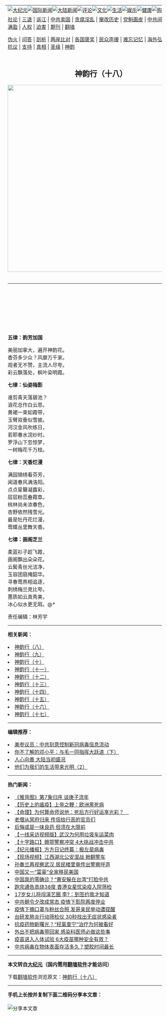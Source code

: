 <a name="1" id="1" target="_blank"></a><span id="1"></span>
<table align=center border="0"><tr><td colspan="2" VALIGN=TOP><a href="https://github.com/roxfi2557/djy/blob/master/gb/nsc413.md#1"><img src="https://raw.githubusercontent.com/roxfi2557/www/master/t/djy/1.jpg" title="大纪元"></a><a href="https://github.com/roxfi2557/djy/blob/master/gb/n24hr.md#1"><img src="https://raw.githubusercontent.com/roxfi2557/www/master/t/djy/3.jpg" title="国际新闻"></a><a href="https://github.com/roxfi2557/djy/blob/master/gb/nsc413.md#1"><img src="https://raw.githubusercontent.com/roxfi2557/www/master/t/djy/4.jpg" title="大陆新闻"></a><a href="https://github.com/roxfi2557/djy/blob/master/gb/news392.md#1"><img src="https://raw.githubusercontent.com/roxfi2557/www/master/t/djy/5.jpg" title="评论"></a><a href="https://github.com/roxfi2557/djy/blob/master/gb/news2007.md#1"><img src="https://raw.githubusercontent.com/roxfi2557/www/master/t/djy/6.jpg" title="文化"></a><a href="https://github.com/roxfi2557/djy/blob/master/gb/news2008.md#1"><img src="https://raw.githubusercontent.com/roxfi2557/www/master/t/djy/7.jpg" title="生活"></a><a href="https://github.com/roxfi2557/djy/blob/master/gb/ncyule.md#1"><img src="https://raw.githubusercontent.com/roxfi2557/www/master/t/djy/8.jpg" title="娱乐"></a><a href="https://github.com/roxfi2557/djy/blob/master/gb/nsc1002.md#1"><img src="https://raw.githubusercontent.com/roxfi2557/www/master/t/djy/9.jpg" title="健康"><a href="https://www.youlucky.com"><img src="https://raw.githubusercontent.com/roxfi2557/www/master/t/djy/10.jpg" title="购物"></a><a href="https://donate.epochtimes.com/?utm_medium=epochtimes&utm_source=referral&utm_campaign=donate_button_djyarticleheader"><img src="https://raw.githubusercontent.com/roxfi2557/www/master/t/djy/12.jpg" title="捐款"></a></td></tr>
<tr><td colspan="2" VALIGN=TOP><a target="_blank" href="https://github.com/roxfi2557/djy/blob/master/gb/9p.md#1">社论</a> | <a target="_blank" href="https://github.com/roxfi2557/djy/blob/master/gb/nf5657.md#1">三退</a> | <a target="_blank" href="https://github.com/roxfi2557/djy/blob/master/gb/nf6124.md#1">诉江</a> | <a target="_blank" href="https://github.com/roxfi2557/djy/blob/master/gb/nf1176117.md#1">中共卖国</a> | <a target="_blank" href="https://github.com/roxfi2557/djy/blob/master/gb/nf5773.md#1">贪腐淫乱</a> | <a target="_blank" href="https://github.com/roxfi2557/djy/blob/master/gb/nf1176115.md#1">窜改历史</a> | <a target="_blank" href="https://github.com/roxfi2557/djy/blob/master/gb/nf1176107.md#1">党魁画皮</a> | <a target="_blank" href="https://github.com/roxfi2557/djy/blob/master/gb/nf1320400.md#1">中共间谍</a> | <a target="_blank" href="https://github.com/roxfi2557/djy/blob/master/gb/nf1176114.md#1">破坏传统</a> | <a target="_blank" href="https://github.com/roxfi2557/ntdtv/blob/master/gb/prog447_1.md#1">恶贯满盈</a> | <a target="_blank" href="https://github.com/roxfi2557/djy/blob/master/gb/ncid278.md#1">人权</a> | <a target="_blank" href="https://github.com/roxfi2557/djy/blob/master/gb/nf1176111.md#1">迫害</a> | <a target="_blank" href="https://gitlab.com/szzdlab/mh-qikan/blob/master/README.md#1">期刊</a> | <a target="_blank" href="https://github.com/roxfi2557/www/blob/master/README.md?zsrh#8">翻墙</a></p><p><a target="_blank" href="https://github.com/roxfi2557/djy/blob/master/gb/nf5562.md#1">伪火</a> | <a target="_blank" href="https://github.com/roxfi2557/djy/blob/master/gb/nf4378.md#1">问答</a> | <a target="_blank" href="https://github.com/roxfi2557/djy/blob/master/gb/nf5792.md#1">剖析</a> | <a target="_blank" href="https://github.com/roxfi2557/djy/blob/master/gb/nf5735.md#1">两岸比对</a> | <a target="_blank" href="https://github.com/roxfi2557/djy/blob/master/gb/nf6119.md#1">各国褒奖</a> | <a target="_blank" href="https://github.com/roxfi2557/djy/blob/master/gb/nf6120.md#1">民众声援</a> | <a target="_blank" href="https://github.com/roxfi2557/djy/blob/master/gb/nf1188594.md#1">难忘记忆</a> | <a target="_blank" href="https://github.com/roxfi2557/djy/blob/master/gb/nf3180.md#1">海外弘传</a> | <a target="_blank" href="https://github.com/roxfi2557/djy/blob/master/gb/nf5410.md#1">万人上访</a> | <a target="_blank" href="https://github.com/roxfi2557/ntdtv/blob/master/gb/prog1530_1.md#1">和平抗议</a> | <a target="_blank" href="https://github.com/roxfi2557/djy/blob/master/gb/nf4386.md#1">支持</a> | <a target="_blank" href="https://github.com/roxfi2557/djy/blob/master/gb/nf4389.md#1">真相</a> | <a target="_blank" href="https://github.com/roxfi2557/djy/blob/master/gb/nf5790.md#1">圣缘</a> | <a target="_blank" href="https://github.com/roxfi2557/djy/blob/master/gb/nf4786.md#1">神韵</a></td></tr>
<tr><td VALIGN=TOP width="626"><h2 align=center>神韵行（十八）</h2>
<img width="600" src="https://i.epochtimes.com/assets/uploads/2020/03/f47a53f77b07e0b855f012440393667b-320x200.png" />
<h6></h6>
<hr>
<p>&nbsp;</p>
<p>&nbsp;</p>
<p>&nbsp;</p>
<p>&nbsp;</p>
<p><strong>五律：韵芳加国 </strong></p>
<p>美丽加拿大，遍开<ahref="https://github.com/roxfi2557/djy/blob/master/gb/tag/%E7%A5%9E%E9%9F%B5.md#1">神韵</a>花。<br />
香芬多少众？风靡万千家。<br />
观者无不赞，主流人尽夸。<br />
彩云飘落处，枫叶染明霞。</p>
<p><strong>七律：仙姿梅影</strong></p>
<p>谁剪青天落碧池？<br />
浪花总作白云思。<br />
黄裙一束如霞带，<br />
玉臂双垂似雪披。<br />
河汉金风吹练日，<br />
若耶春水浣纱时。<br />
罗浮山下忽惊梦，<br />
一树梅花千万枝。</p>
<p><strong>七律：天香烂漫</strong></p>
<p>满园锦绣看芬芳，<br />
闻道春风满洛阳。<br />
点点星簪凝露彩，<br />
层层粉蕊叠霞章。<br />
桃林尚未浓春色，<br />
杏野依然残雪光。<br />
最是牡丹花烂漫，<br />
莺蝶丛里舞天香。</p>
<p><strong>七律：画阁芝兰</strong></p>
<p>柔蓝衫子趁飞霞，<br />
画阁飘出朵朵花。<br />
云鬓青丝光洁净，<br />
玉容团扇掩韶华。<br />
寻春莺燕相追逐，<br />
刺绣梅兰竞比夸。<br />
蕙质如云真秀美，<br />
冰心似水更无瑕。@*</p>
<p>责任编辑：林芳宇</p>

<hr>


<strong>相关新闻：</strong>
<li><a href="https://github.com/roxfi2557/djy/blob/master/gb/18/1/22/n10078812.md#1">神韵行（八）</a></li>
<li><a href="https://github.com/roxfi2557/djy/blob/master/gb/18/1/23/n10081530.md#1">神韵行（九）</a></li>
<li><a href="https://github.com/roxfi2557/djy/blob/master/gb/18/1/24/n10084438.md#1">神韵行（十）</a></li>
<li><a href="https://github.com/roxfi2557/djy/blob/master/gb/18/1/25/n10087469.md#1">神韵行（十一）</a></li>
<li><a href="https://github.com/roxfi2557/djy/blob/master/gb/18/1/26/n10090733.md#1">神韵行（十二）</a></li>
<li><a href="https://github.com/roxfi2557/djy/blob/master/gb/18/1/27/n10092978.md#1">神韵行（十三）</a></li>
<li><a href="https://github.com/roxfi2557/djy/blob/master/gb/18/1/29/n10097997.md#1">神韵行（十四）</a></li>
<li><a href="https://github.com/roxfi2557/djy/blob/master/gb/18/1/30/n10100659.md#1">神韵行（十五）</a></li>
<li><a href="https://github.com/roxfi2557/djy/blob/master/gb/18/1/31/n10103726.md#1">神韵行（十六）</a></li>
<li><a href="https://github.com/roxfi2557/djy/blob/master/gb/18/2/1/n10106916.md#1">神韵行（十七）</a></li>
<hr>


<strong>编辑推荐：</strong>
<li><a href="https://github.com/onzhi266/djy/blob/master/gb/20/2/22/n11887949.md#1">美参议员：中共刻意控制新冠病毒信息流动</a></li>
<li><a href="https://github.com/tsiac2612/djy/blob/master/gb/17/11/3/n9802518.md#1" target="_blank">你不了解的邓小平：与毛一同指挥大跃进（下）</a></li><li><a href="https://github.com/roxfi2557/djy/blob/master/gb/15/7/17/n4482910.md?dfh#1" target="_blank">人心向善 大陆当初盛况</a></li><li><a href="https://github.com/tsiac2612/djy/blob/master/gb/19/10/7/n11574300.md#1" target="_blank">他们为我们的生活带来光明（2）</a></li>
<hr>

<strong>热门新闻：</strong>
<li><a href="https://github.com/roxfi2557/djy/blob/master/gb/20/3/22/n11962482.md#1">《推背图》第7象归序 谈庚子流年</a></li>
<li><a href="https://github.com/roxfi2557/djy/blob/master/gb/20/2/27/n11900217.md#1">【历史上的瘟疫】上帝之鞭：欧洲黑死病</a></li>
<li><a href="https://github.com/roxfi2557/djy/blob/master/gb/20/3/23/n11965516.md#1">【命理】为何算命师说他：死后方行好运享光彩？　</a></li>
<li><a href="https://github.com/roxfi2557/djy/blob/master/gb/20/3/24/n11970004.md#1">老僧从冥府归来 传信给行恶的官员们</a></li>
<li><a href="https://github.com/roxfi2557/djy/blob/master/gb/20/3/22/n11964127.md#1">后悔或是一味良药 但须在大限前</a></li>
<li><a href="https://github.com/roxfi2557/djy/blob/master/gb/20/3/28/n11983864.md#1">【一线采访视频版】武汉为何用垃圾车运菜肉</a></li>
<li><a href="https://github.com/roxfi2557/djy/blob/master/gb/20/3/28/n11982118.md#1">【十字路口】赣鄂警察冲突 4大挑战冲击中共</a></li>
<li><a href="https://github.com/roxfi2557/djy/blob/master/gb/20/3/27/n11980941.md#1">【纪元播报】方方日记终篇：极左是病毒</a></li>
<li><a href="https://github.com/roxfi2557/djy/blob/master/gb/20/3/27/n11980618.md#1">【现场视频】江西湖北公安混战 掀翻警车</a></li>
<li><a href="https://github.com/roxfi2557/djy/blob/master/gb/20/3/27/n11981697.md#1">孙春兰再视察武汉 居民楼里竟传出警察呼声</a></li>
<li><a href="https://github.com/roxfi2557/djy/blob/master/gb/20/3/27/n11981051.md#1">中国又一“富豪”全家移民美国</a></li>
<li><a href="https://github.com/roxfi2557/djy/blob/master/gb/20/3/28/n11984334.md#1">中国真的零确诊？“黄安躲在台湾”打脸中共</a></li>
<li><a href="https://github.com/roxfi2557/djy/blob/master/gb/20/3/27/n11981967.md#1">跑完通告高烧38度 香港女星忧染疫入院筛检</a></li>
<li><a href="https://github.com/roxfi2557/djy/blob/master/gb/20/3/27/n11979625.md#1">17岁女儿将闯演艺圈 李?：到签约我才知道</a></li>
<li><a href="https://github.com/roxfi2557/djy/blob/master/gb/20/3/26/n11978058.md#1">中共朝令夕改成常态 疫情下影院再度停业</a></li>
<li><a href="https://github.com/roxfi2557/djy/blob/master/gb/20/3/26/n11977672.md#1">疫情下摘口罩与粉丝合照 发哥亲民举动遭提醒</a></li>
<li><a href="https://github.com/roxfi2557/djy/blob/master/gb/20/3/28/n11984303.md#1">台研发肺炎行动筛检仪 30秒找出无症状感染者</a></li>
<li><a href="https://github.com/roxfi2557/djy/blob/master/gb/20/3/28/n11983932.md#1">抗疫药物新曙光？“羟氯奎宁”治疗为何被看好</a></li>
<li><a href="https://github.com/roxfi2557/djy/blob/master/gb/20/3/26/n11978344.md#1">外出不把病毒带回家 感染科医师必做这些事</a></li>
<li><a href="https://github.com/roxfi2557/djy/blob/master/gb/20/3/26/n11977650.md#1">疫苗进入人体试验  6大疫苗哪种安全有效？</a></li>
<li><a href="https://github.com/roxfi2557/djy/blob/master/gb/20/3/27/n11981445.md#1">中共病毒在物体表面存活多久？塑胶时间最长</a></li>
<hr>

<strong>本文转自<a href="https://www.epochtimes.com">大纪元</a>（国内需用<a href="https://github.com/roxfi2557/www/blob/master/README.md#8">翻墙软件</a>才能访问）</strong><p>下载<a href="https://github.com/roxfi2557/www/blob/master/README.md#8">翻墙软件</a>浏览原文：<a href="https://www.epochtimes.com/gb/18/2/2/n10109947.htm">神韵行（十八）</a></p><hr>

<strong>手机上长按并复制下面二维码分享本文章：</strong><br><br><img src="http://d1p1.ip.zn2.us/v.php?action=qrcode&url=https://github.com/roxfi2557/djy/blob/master/gb/18/2/2/n10109947.md%231" title="分享本文章"></td><td VALIGN=TOP><a href="https://github.com/roxfi2557/djy/blob/master/gb/16/1/21/n4622075.md?dfh#1" target="_blank"><img src="https://raw.githubusercontent.com/roxfi2557/djy/master/gb/300/wei-f1.jpg" title="中共的伪火骗局"  alt="中共的伪火骗局"></a><br><a href="https://github.com/roxfi2557/www/blob/master/README.md?dfh#9" target="_blank"><img src="https://raw.githubusercontent.com/roxfi2557/djy/master/gb/300/yong-h.jpg" title="永恒的见证"  alt="永恒的见证"></a><br><a href="https://github.com/roxfi2557/djy/blob/master/gb/13/9/29/n3974789.md?dfh#1" target="_blank"><img src="https://raw.githubusercontent.com/roxfi2557/djy/master/gb/300/shang-lnz.jpg" title="善良女子被中共投男牢"  alt="善良女子被中共投男牢"></a><br><a href="https://github.com/roxfi2557/djy/blob/master/gb/16/3/16/n4663449.md?dfh#1" target="_blank"><img src="https://raw.githubusercontent.com/roxfi2557/djy/master/gb/300/huo-z3.jpg" title="警卫目击活摘器官"  alt="警卫目击活摘器官"></a><br><a href="https://github.com/roxfi2557/djy/blob/master/gb/16/8/7/n8177641.md?dfh#1" target="_blank"><img src="https://raw.githubusercontent.com/roxfi2557/djy/master/gb/300/huo-z4.jpg" title="证人描述活摘恐怖"  alt="证人描述活摘恐怖"></a><br><a href="https://github.com/roxfi2557/djy/blob/master/gb/10/4/19/n2881569.md?dfh#1" target="_blank"><img src="https://raw.githubusercontent.com/roxfi2557/djy/master/gb/300/huo-z1.jpg" title="揭开活摘器官黑幕"  alt="揭开活摘器官黑幕"></a><br><a href="https://github.com/roxfi2557/djy/blob/master/gb/10/11/7/n3077476.md?dfh#1" target="_blank"><img src="https://raw.githubusercontent.com/roxfi2557/djy/master/gb/300/ma-ks.jpg" title="马克思的成魔之路"  alt="马克思的成魔之路"></a><br><a href="https://github.com/roxfi2557/djy/blob/master/gb/14/6/9/n4173977.md?dfh#1" target="_blank"><img src="https://raw.githubusercontent.com/roxfi2557/djy/master/gb/300/chang-zs.jpg" title="藏字石 蕴天机"  alt="藏字石 蕴天机"></a><br><a href="https://github.com/roxfi2557/djy/blob/master/gb/18/5/10/n10381511.md?dfh#1" target="_blank"><img src="https://raw.githubusercontent.com/roxfi2557/djy/master/gb/300/st1.jpg" title="关注3亿人三退"  alt="关注3亿人三退"></a><br><a href="https://github.com/roxfi2557/djy/blob/master/gb/18/3/21/n10237682.md?dfh#1" target="_blank"><img src="https://raw.githubusercontent.com/roxfi2557/djy/master/gb/300/jie-t.jpg" title="解体中共复兴中华"  alt="解体中共复兴中华"></a><br><a href="https://github.com/roxfi2557/djy/blob/master/gb/9/2/9/n2422991.md?dfh#1" target="_blank"><img src="https://raw.githubusercontent.com/roxfi2557/djy/master/gb/300/gao-zs.jpg" title="中共迫害良心律师"  alt="中共迫害良心律师"></a><br><a href="https://github.com/roxfi2557/djy/blob/master/gb/18/12/9/n10900044.md?dfh#1" target="_blank"><img src="https://raw.githubusercontent.com/roxfi2557/djy/master/gb/300/sj1.jpg" title="303万人举报江泽民"  alt="303万人举报江泽民"></a><br><a href="https://github.com/roxfi2557/djy/blob/master/gb/18/8/28/n10672014.md?dfh#1" target="_blank"><img src="https://raw.githubusercontent.com/roxfi2557/djy/master/gb/300/sj2.jpg" title="这些官员为何起诉江泽民"  alt="这些官员为何起诉江泽民"></a><br><a href="https://github.com/roxfi2557/djy/blob/master/gb/8/12/18/n2367165.md?dfh#1" target="_blank"><img src="https://raw.githubusercontent.com/roxfi2557/djy/master/gb/300/liangan.jpg" title="海峡两岸的强烈对比"  alt="海峡两岸的强烈对比"></a><br><a href="https://github.com/roxfi2557/djy/blob/master/gb/15/12/10/n4593139.md?dfh#1" target="_blank"><img src="https://raw.githubusercontent.com/roxfi2557/djy/master/gb/300/jia-ndzl.jpg" title="加拿大总理的贺信"  alt="加拿大总理的贺信"></a><br><a href="https://github.com/roxfi2557/djy/blob/master/gb/11/6/17/n3289382.md?dfh#1" target="_blank"><img src="https://raw.githubusercontent.com/roxfi2557/djy/master/gb/300/xiao-wd.jpg" title="探寻真相兼听则明"  alt="探寻真相兼听则明"></a><br><a href="https://github.com/roxfi2557/djy/blob/master/gb/18/10/27/n10812623.md?dfh#1" target="_blank"><img src="https://raw.githubusercontent.com/roxfi2557/djy/master/gb/300/yindu.jpg" title="印度媒体报道东方"  alt="印度媒体报道东方"></a><br><a href="https://github.com/roxfi2557/djy/blob/master/gb/18/6/9/n10469652.md?dfh#1" target="_blank"><img src="https://raw.githubusercontent.com/roxfi2557/djy/master/gb/300/xie-j.jpg" title="不一样的海外校园"  alt="不一样的海外校园"></a><br><a href="https://github.com/roxfi2557/djy/blob/master/gb/7/4/5/n1669415.md?dfh#1" target="_blank"><img src="https://raw.githubusercontent.com/roxfi2557/djy/master/gb/300/li-up.jpg" title="从大师到徒弟的传奇"  alt="从大师到徒弟的传奇"></a><br><a href="https://github.com/roxfi2557/djy/blob/master/gb/17/5/26/n9191512.md?dfh#1" target="_blank"><img src="https://raw.githubusercontent.com/roxfi2557/djy/master/gb/300/zfl2.jpg" title="亿万人与东方一本奇书"  alt="亿万人与东方一本奇书"></a><br><a href="https://github.com/roxfi2557/djy/blob/master/gb/13/11/27/n4020290.md?dfh#1" target="_blank"><img src="https://raw.githubusercontent.com/roxfi2557/djy/master/gb/300/zhen-h.jpg" title="大陆见不到的震撼场面"  alt="大陆见不到的震撼场面"></a><br><a href="https://github.com/roxfi2557/djy/blob/master/gb/15/7/17/n4482910.md?dfh#1" target="_blank"><img src="https://raw.githubusercontent.com/roxfi2557/djy/master/gb/300/dalu-sk.jpg" title="人心向善 大陆当初盛况"  alt="人心向善 大陆当初盛况"></a><br><a href="https://github.com/roxfi2557/djy/blob/master/gb/19/1/5/n10955468.md?dfh#1" target="_blank"><img src="https://raw.githubusercontent.com/roxfi2557/djy/master/gb/300/zfl1.jpg" title="追寻真理 这书讲什么"  alt="追寻真理 这书讲什么"></a><br><a href="https://github.com/roxfi2557/www/blob/master/README.md?dfh#1" target="_blank"><img src="https://raw.githubusercontent.com/roxfi2557/djy/master/gb/300/fq1.jpg" title="下载免费翻墙软件"  alt="下载免费翻墙软件"></a><br></td></tr></table>
